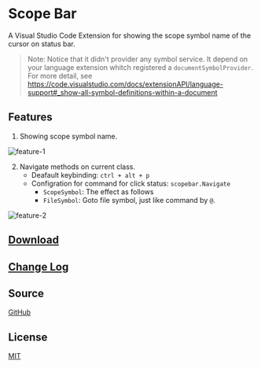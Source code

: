 # Scope Bar
A Visual Studio Code Extension for showing the scope symbol name of the cursor on status bar.

> Note: Notice that it didn't provider any symbol service. It depend on your language extension whitch registered a `documentSymbolProvider`.
For more detail, see https://code.visualstudio.com/docs/extensionAPI/language-support#_show-all-symbol-definitions-within-a-document

## Features
1. Showing scope symbol name.

![feature-1](https://github.com/amos402/vscode-scope-bar/raw/master/images/feature-1.jpg)

2. Navigate methods on current class.
    * Deafault keybinding: `ctrl + alt + p`
    * Configration for command for click status: `scopebar.Navigate`
        * `ScopeSymbol`: The effect as follows
        * `FileSymbol`: Goto file symbol, just like command by `@`.  

![feature-2](https://github.com/amos402/vscode-scope-bar/raw/master/images/feature-2.gif)


## [Download](https://marketplace.visualstudio.com/items?itemName=amos402.scope-bar)

## [Change Log](https://github.com/amos402/vscode-scope-bar/blob/master/CHANGELOG.md)

## Source
[GitHub](https://github.com/amos402/vscode-scope-bar)

## License
[MIT](https://github.com/amos402/vscode-scope-bar/blob/master/LICENSE)
